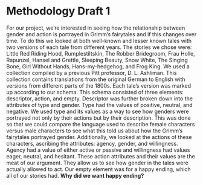 # Methodology Draft 1

For our project, we’re interested in seeing how the relationship between gender and action is portrayed in Grimm’s fairytales and if this changes over time. To do this we looked at both well-known and lesser known tales with two versions of each tale from different years. The stories  we chose were: Little Red Riding Hood, Rumplestiltskin, The Robber Bridegroom, Frau Holle, Rapunzel, Hansel and Grettle, Sleeping Beauty, Snow White, The Singing Bone, Girl Without Hands, Hans-my-hedgehog, and Frog King. We used a collection compiled by a previous Pitt professor, D. L. Ashliman. This collection contains translations from the original German to English with versions from different parts  of the 1800s. 
Each tale’s version was marked up according to our schema. This schema consisted of three elements: descriptor, action, and empty. Descriptor was further broken down into the attributes of type and gender. Type had the values of positive, neutral, and negative. We used type and its values as a way to see how genders were portrayed not only by their actions but by their description. This was done so that we could compare the language used to describe female characters versus male characters to see what this told us about how the Grimm’s fairytales portrayed gender. Additionally, we looked at the actions of these characters, ascribing the attributes: agency, gender, and willingness. Agency had a value of either active or passive and willingness had values eager, neutral, and hesitant. These action attributes and their values are the meat of our argument. They allow us to see how gender in the tales were actually allowed to act. Our empty element was for a happy ending, which all of our stories had. **Why did we want happy ending?** 

